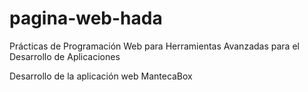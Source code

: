 # pagina-web-hada
Prácticas de Programación Web para Herramientas Avanzadas para el Desarrollo de Aplicaciones

Desarrollo de la aplicación web MantecaBox

